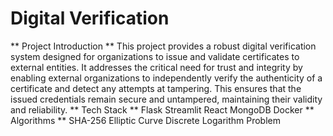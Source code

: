 # Digital Verification
** Project Introduction  **
This project provides a robust digital verification system designed for organizations to issue and validate certificates to external entities. It addresses the critical need for trust and integrity by enabling external organizations to independently verify the authenticity of a certificate and detect any attempts at tampering. This ensures that the issued credentials remain secure and untampered, maintaining their validity and reliability.
** Tech Stack **
Flask
Streamlit
React
MongoDB
Docker
** Algorithms **
SHA-256
Elliptic Curve Discrete Logarithm Problem
